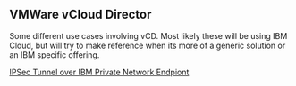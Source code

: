 ## VMWare vCloud Director

Some different use cases involving vCD. Most likely these will be using IBM Cloud, but will try to make reference when its more of a generic solution or an IBM specific offering.

[IPSec Tunnel over IBM Private Network Endpiont](ipsec-pne/index.md)
